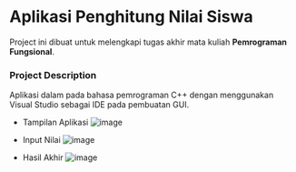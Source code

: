 # Aplikasi Penghitung Nilai Siswa

Project ini dibuat untuk melengkapi tugas akhir mata kuliah **Pemrograman Fungsional**.

### Project Description
Aplikasi dalam pada bahasa pemrograman C++ dengan menggunakan Visual Studio sebagai IDE pada pembuatan GUI.

- Tampilan Aplikasi
![image](https://github.com/dipp-12/Aplikasi-Penghitung-Nilai-Siswa/assets/75561122/8bc0d31a-1109-48f8-a915-3d688bcab761)

- Input Nilai
![image](https://github.com/dipp-12/Aplikasi-Penghitung-Nilai-Siswa/assets/75561122/a8457965-b909-4a21-a4e7-2265e94122ca)

- Hasil Akhir
![image](https://github.com/dipp-12/Aplikasi-Penghitung-Nilai-Siswa/assets/75561122/5b80a7ff-0f0f-42c0-b706-69cbf460fa02)
